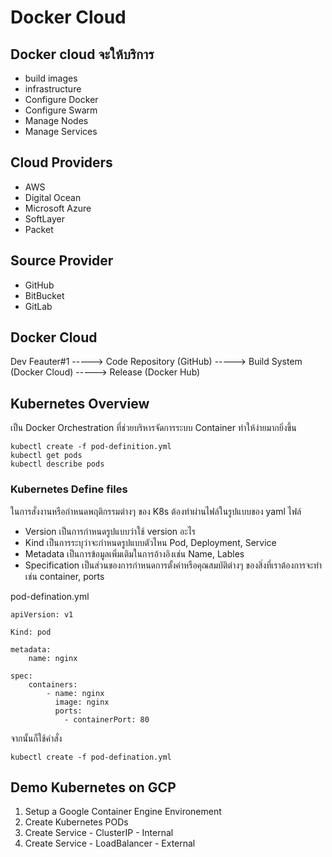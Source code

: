 # Docker Cloud

## Docker cloud จะให้บริการ
- build images
- infrastructure
- Configure Docker
- Configure Swarm
- Manage Nodes
- Manage Services

## Cloud Providers
- AWS
- Digital Ocean
- Microsoft Azure
- SoftLayer
- Packet

## Source Provider 
- GitHub
- BitBucket
- GitLab

## Docker Cloud 
Dev Feauter#1 -----> Code Repository (GitHub) -----> Build System (Docker Cloud) -----> Release (Docker Hub)


## Kubernetes Overview
เป็น Docker Orchestration ที่ช่วยบริหารจัดการระบบ Container ทำให้ง่ายมากยิ่งขึ้น 
```
kubectl create -f pod-definition.yml
kubectl get pods
kubectl describe pods
```
### Kubernetes Define files
ในการสั่งงานหรือกำหนดพฤติกรรมต่างๆ ของ K8s ต้องทำผ่านไฟล์ในรูปแบบของ yaml ไฟล์
- Version       เป็นการกำหนดรูปแบบว่าใช้ version อะไร
- Kind          เป็นการระบุว่าจะกำหนดรูปแบบตัวไหน Pod, Deployment, Service
- Metadata      เป็นการข้อมูลเพิ่มเติมในการอ้างอิงเช่น Name, Lables
- Specification เป็นส่วนของการกำหนดการตั้งค่าหรือคุณสมบัติต่างๆ ของสิ่งที่เราต้องการจะทำเช่น container, ports

pod-defination.yml
```
apiVersion: v1

Kind: pod

metadata:
    name: nginx

spec:
    containers:
        - name: nginx
          image: nginx
          ports:
            - containerPort: 80
```
จากนั้นก็ใช้คำสั่ง 
```
kubectl create -f pod-defination.yml
```
## Demo Kubernetes on GCP
1. Setup a Google Container Engine Environement
2. Create Kubernetes PODs
3. Create Service - ClusterIP - Internal
4. Create Service - LoadBalancer - External

